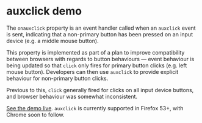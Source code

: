 # auxclick demo

The <code>onauxclick</code> property is an event handler called when an <code>auxclick</code> event is sent, indicating that a non-primary button has been pressed on an input device (e.g. a middle mouse button).

This property is implemented as part of a plan to improve compatibility between browsers with regards to button behaviours — event behaviour is being updated so that <code>click</code> only fires for primary button clicks (e.g. left mouse button). Developers can then use <code>auxclick</code> to provide explicit behaviour for non-primary button clicks.

Previous to this, <code>click</code> generally fired for clicks on all input device buttons, and browser behaviour was somewhat inconsistent.

[See the demo live](https://mdn.github.io/dom-examples/auxclick/). <code>auxclick</code> is currently supported in Firefox 53+, with Chrome soon to follow. 

